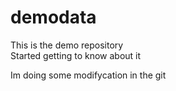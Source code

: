 # demodata
This is the demo repository <br>
Started getting to know about it


Im doing some modifycation in the git

